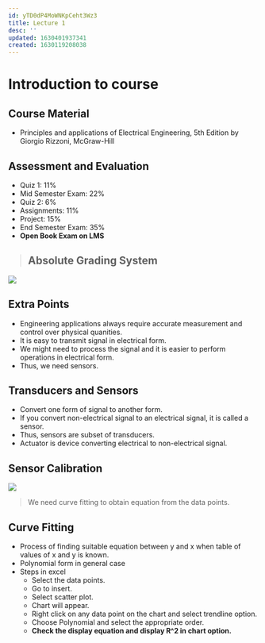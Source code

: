 ```yaml
---
id: yTD0dP4MoWNKpCeht3Wz3
title: Lecture 1
desc: ''
updated: 1630401937341
created: 1630119208038
---
```


# Introduction to course

## Course Material
* Principles and applications of Electrical Engineering, 5th Edition by Giorgio Rizzoni, McGraw-Hill

## Assessment and Evaluation
* Quiz 1: 11%
* Mid Semester Exam: 22%
* Quiz 2: 6%
* Assignments: 11%
* Project: 15%
* End Semester Exam: 35%
* **Open Book Exam on LMS**

> ## **Absolute Grading System**

![](/assets/images/2021-08-29-20-32-26.png)

## Extra Points
* Engineering applications always require accurate measurement and control over physical quanities.
* It is easy to transmit signal in electrical form.
* We might need to process the signal and it is easier to perform operations in electrical form.
* Thus, we need sensors.

## Transducers and Sensors
* Convert one form of signal to another form.
* If you convert non-electrical signal to an electrical signal, it is called a sensor.
* Thus, sensors are subset of transducers.
* Actuator is device converting electrical to non-electrical signal.

## Sensor Calibration
![](/assets/images/2021-08-30-10-01-01.png)

> We need curve fitting to obtain equation from the data points.

## Curve Fitting
* Process of finding suitable equation between y and x when table of values of x and y is known.
* Polynomial form in general case
* Steps in excel
    * Select the data points.
    * Go to insert.
    * Select scatter plot.
    * Chart will appear.
    * Right click on any data point on the chart and select trendline option.
    * Choose Polynomial and select the appropriate order.
    * **Check the display equation and display R^2 in chart option.**